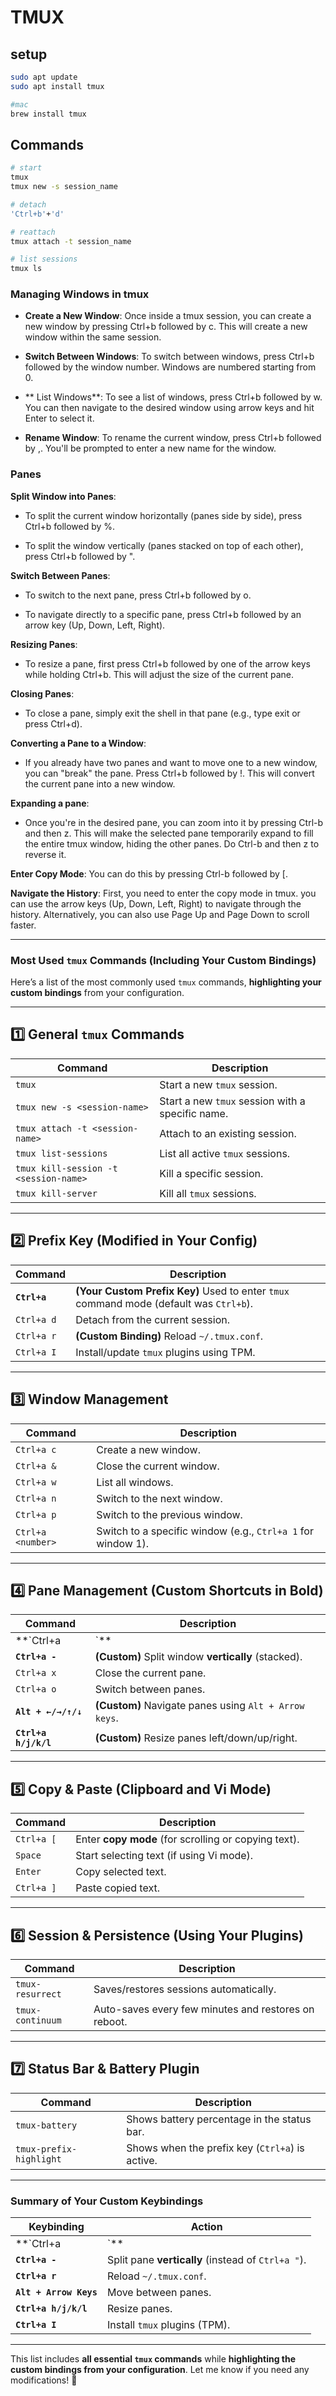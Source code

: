 # TMUX

## setup 

``` bash
sudo apt update
sudo apt install tmux

#mac
brew install tmux
```


## Commands

``` bash
# start
tmux
tmux new -s session_name

# detach
'Ctrl+b'+'d'

# reattach
tmux attach -t session_name

# list sessions
tmux ls
```

### Managing Windows in tmux
- **Create a New Window**: Once inside a tmux session, you can create a new window by pressing Ctrl+b followed by c. This will create a new window within the same session.

- **Switch Between Windows**: To switch between windows, press Ctrl+b followed by the window number. Windows are numbered starting from 0.

- ** List Windows**: To see a list of windows, press Ctrl+b followed by w. You can then navigate to the desired window using arrow keys and hit Enter to select it.

- **Rename Window**: To rename the current window, press Ctrl+b followed by ,. You'll be prompted to enter a new name for the window.


### Panes

**Split Window into Panes**:

- To split the current window horizontally (panes side by side), press Ctrl+b followed by %.

- To split the window vertically (panes stacked on top of each other), press Ctrl+b followed by ".

**Switch Between Panes**:

- To switch to the next pane, press Ctrl+b followed by o.

- To navigate directly to a specific pane, press Ctrl+b followed by an arrow key (Up, Down, Left, Right).

**Resizing Panes**:

- To resize a pane, first press Ctrl+b followed by one of the arrow keys while holding Ctrl+b. This will adjust the size of the current pane.

**Closing Panes**:

- To close a pane, simply exit the shell in that pane (e.g., type exit or press Ctrl+d).

**Converting a Pane to a Window**:

- If you already have two panes and want to move one to a new window, you can "break" the pane. Press Ctrl+b followed by !. This will convert the current pane into a new window.

**Expanding a pane**:
- Once you're in the desired pane, you can zoom into it by pressing Ctrl-b and then z. This will make the selected pane temporarily expand to fill the entire tmux window, hiding the other panes. Do Ctrl-b and then z to reverse it. 

**Enter Copy Mode**: You can do this by pressing Ctrl-b followed by [.

**Navigate the History**: First, you need to enter the copy mode in tmux. you can use the arrow keys (Up, Down, Left, Right) to navigate through the history. Alternatively, you can also use Page Up and Page Down to scroll faster.




-----------------


### **Most Used `tmux` Commands (Including Your Custom Bindings)**
Here’s a list of the most commonly used `tmux` commands, **highlighting your custom bindings** from your configuration.

---

## **1️⃣ General `tmux` Commands**
| Command | Description |
|---------|------------|
| `tmux` | Start a new `tmux` session. |
| `tmux new -s <session-name>` | Start a new `tmux` session with a specific name. |
| `tmux attach -t <session-name>` | Attach to an existing session. |
| `tmux list-sessions` | List all active `tmux` sessions. |
| `tmux kill-session -t <session-name>` | Kill a specific session. |
| `tmux kill-server` | Kill all `tmux` sessions. |

---

## **2️⃣ Prefix Key (Modified in Your Config)**
| Command | Description |
|---------|------------|
| **`Ctrl+a`** | **(Your Custom Prefix Key)** Used to enter `tmux` command mode (default was `Ctrl+b`). |
| `Ctrl+a d` | Detach from the current session. |
| `Ctrl+a r` | **(Custom Binding)** Reload `~/.tmux.conf`. |
| `Ctrl+a I` | Install/update `tmux` plugins using TPM. |

---

## **3️⃣ Window Management**
| Command | Description |
|---------|------------|
| `Ctrl+a c` | Create a new window. |
| `Ctrl+a &` | Close the current window. |
| `Ctrl+a w` | List all windows. |
| `Ctrl+a n` | Switch to the next window. |
| `Ctrl+a p` | Switch to the previous window. |
| `Ctrl+a <number>` | Switch to a specific window (e.g., `Ctrl+a 1` for window 1). |

---

## **4️⃣ Pane Management (Custom Shortcuts in Bold)**
| Command | Description |
|---------|------------|
| **`Ctrl+a |`** | **(Custom)** Split window **horizontally** (side by side). |
| **`Ctrl+a -`** | **(Custom)** Split window **vertically** (stacked). |
| `Ctrl+a x` | Close the current pane. |
| `Ctrl+a o` | Switch between panes. |
| **`Alt + ←/→/↑/↓`** | **(Custom)** Navigate panes using `Alt + Arrow keys`. |
| **`Ctrl+a h/j/k/l`** | **(Custom)** Resize panes left/down/up/right. |

---

## **5️⃣ Copy & Paste (Clipboard and Vi Mode)**
| Command | Description |
|---------|------------|
| `Ctrl+a [` | Enter **copy mode** (for scrolling or copying text). |
| `Space` | Start selecting text (if using Vi mode). |
| `Enter` | Copy selected text. |
| `Ctrl+a ]` | Paste copied text. |

---

## **6️⃣ Session & Persistence (Using Your Plugins)**
| Command | Description |
|---------|------------|
| `tmux-resurrect` | Saves/restores sessions automatically. |
| `tmux-continuum` | Auto-saves every few minutes and restores on reboot. |

---

## **7️⃣ Status Bar & Battery Plugin**
| Command | Description |
|---------|------------|
| `tmux-battery` | Shows battery percentage in the status bar. |
| `tmux-prefix-highlight` | Shows when the prefix key (`Ctrl+a`) is active. |

---

### **Summary of Your Custom Keybindings**
| Keybinding | Action |
|------------|--------|
| **`Ctrl+a |`** | Split pane **horizontally** (instead of `Ctrl+a %`). |
| **`Ctrl+a -`** | Split pane **vertically** (instead of `Ctrl+a "`). |
| **`Ctrl+a r`** | Reload `~/.tmux.conf`. |
| **`Alt + Arrow Keys`** | Move between panes. |
| **`Ctrl+a h/j/k/l`** | Resize panes. |
| **`Ctrl+a I`** | Install `tmux` plugins (TPM). |

---

This list includes **all essential `tmux` commands** while **highlighting the custom bindings from your configuration**. Let me know if you need any modifications! 🚀
